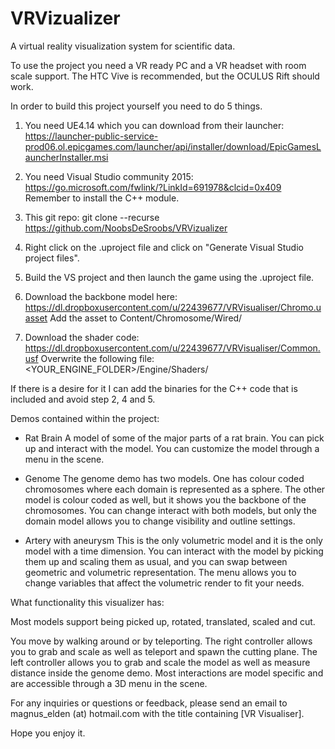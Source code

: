 # VRVizualizer
A virtual reality visualization system for scientific data. 

To use the project you need a VR ready PC and a VR headset with room scale support. The HTC Vive is recommended, but the OCULUS Rift should work.

In order to build this project yourself you need to do 5 things.

1. You need UE4.14 which you can download from their launcher: https://launcher-public-service-prod06.ol.epicgames.com/launcher/api/installer/download/EpicGamesLauncherInstaller.msi

2. You need Visual Studio community 2015: https://go.microsoft.com/fwlink/?LinkId=691978&clcid=0x409 Remember to install the C++ module.

3. This git repo: git clone --recurse https://github.com/NoobsDeSroobs/VRVizualizer <Folder name>

4. Right click on the .uproject file and click on "Generate Visual Studio project files".

5. Build the VS project and then launch the game using the .uproject file.

6. Download the backbone model here: https://dl.dropboxusercontent.com/u/22439677/VRVisualiser/Chromo.uasset Add the asset to Content/Chromosome/Wired/

7. Download the shader code: https://dl.dropboxusercontent.com/u/22439677/VRVisualiser/Common.usf Overwrite the following file: <YOUR_ENGINE_FOLDER>/Engine/Shaders/ 

If there is a desire for it I can add the binaries for the C++ code that is included and avoid step 2, 4 and 5.

Demos contained within the project:
 - Rat Brain
 A model of some of the major parts of a rat brain. You can pick up and interact with the model. You can customize the model through a menu in the scene.

 - Genome
 The genome demo has two models. One has colour coded chromosomes where each domain is represented as a sphere. The other model is colour coded as well, but it shows you the backbone of the chromosomes.
 You can change interact with both models, but only the domain model allows you to change visibility and outline settings.

 - Artery with aneurysm
 This is the only volumetric model and it is the only model with a time dimension.
 You can interact with the model by picking them up and scaling them as usual, and you can swap between geometric and volumetric representation. 
 The menu allows you to change variables that affect the volumetric render to fit your needs.


What functionality this visualizer has:

Most models support being picked up, rotated, translated, scaled and cut. 

You move by walking around or by teleporting. The right controller allows you to grab and scale as well as teleport and spawn the cutting plane. The left controller allows you to grab and scale the model as well as measure distance inside the genome demo. Most interactions are model specific and are accessible through a 3D menu in the scene. 

For any inquiries or questions or feedback, please send an email to magnus_elden (at) hotmail.com with the title containing [VR Visualiser].

Hope you enjoy it.
